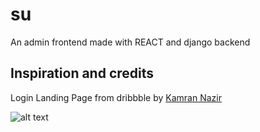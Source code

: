 # su
An admin frontend made with REACT and django backend

## Inspiration and credits
Login Landing Page from dribbble by [Kamran Nazir](https://dribbble.com/82webmaster)

![alt text](https://dribbble.com/shots/3189943-Login-Screen/attachments/679385 "Thank you Kamran")
